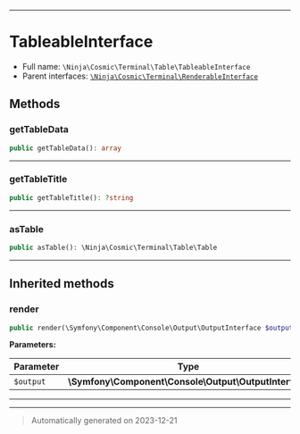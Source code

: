***

# TableableInterface





* Full name: `\Ninja\Cosmic\Terminal\Table\TableableInterface`
* Parent interfaces: [`\Ninja\Cosmic\Terminal\RenderableInterface`](../RenderableInterface.md)


## Methods


### getTableData



```php
public getTableData(): array
```












***

### getTableTitle



```php
public getTableTitle(): ?string
```












***

### asTable



```php
public asTable(): \Ninja\Cosmic\Terminal\Table\Table
```












***


## Inherited methods


### render



```php
public render(\Symfony\Component\Console\Output\OutputInterface $output): void
```








**Parameters:**

| Parameter | Type | Description |
|-----------|------|-------------|
| `$output` | **\Symfony\Component\Console\Output\OutputInterface** |  |





***


***
> Automatically generated on 2023-12-21
